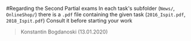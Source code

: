 #Regarding the Second Partial exams
In each task's subfolder (`News/`, `OnlineShop/`) 
there is a `.pdf` file containing the given task (`2016_Ispit.pdf`, `2018_Ispit.pdf`)
Consult it before starting your work
> Konstantin Bogdanoski (13.01.2020)